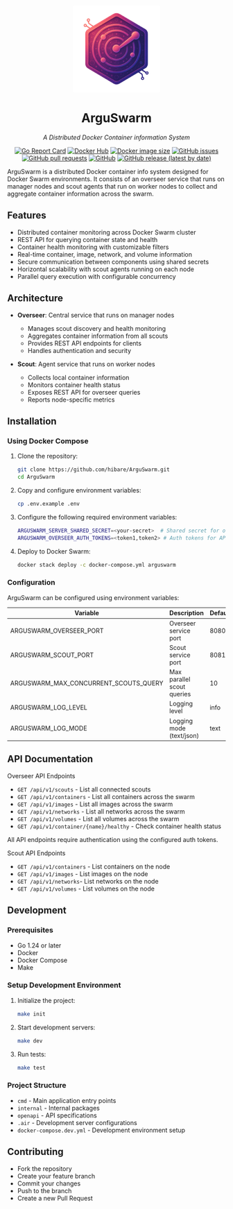 <div align="center">
  <img src="./internal/assets/favicon.png" alt="ArguSwarm Logo" width="200" height="200">

  # ArguSwarm

  *A Distributed Docker Container information System*

[![Go Report Card](https://goreportcard.com/badge/github.com/hibare/ArguSwarm)](https://goreportcard.com/report/github.com/hibare/ArguSwarm)
[![Docker Hub](https://img.shields.io/docker/pulls/hibare/arguswarm)](https://hub.docker.com/r/hibare/arguswarm)
[![Docker image size](https://img.shields.io/docker/image-size/hibare/arguswarm/latest)](https://hub.docker.com/r/hibare/arguswarm)
[![GitHub issues](https://img.shields.io/github/issues/hibare/ArguSwarm)](https://github.com/hibare/ArguSwarm/issues)
[![GitHub pull requests](https://img.shields.io/github/issues-pr/hibare/ArguSwarm)](https://github.com/hibare/ArguSwarm/pulls)
[![GitHub](https://img.shields.io/github/license/hibare/ArguSwarm)](https://github.com/hibare/ArguSwarm/blob/main/LICENSE)
[![GitHub release (latest by date)](https://img.shields.io/github/v/release/hibare/ArguSwarm)](https://github.com/hibare/ArguSwarm/releases)

</div>

ArguSwarm is a distributed Docker container info system designed for Docker Swarm environments. It consists of an overseer service that runs on manager nodes and scout agents that run on worker nodes to collect and aggregate container information across the swarm.

## Features

- Distributed container monitoring across Docker Swarm cluster
- REST API for querying container state and health
- Container health monitoring with customizable filters
- Real-time container, image, network, and volume information
- Secure communication between components using shared secrets
- Horizontal scalability with scout agents running on each node
- Parallel query execution with configurable concurrency

## Architecture

- **Overseer**: Central service that runs on manager nodes

  - Manages scout discovery and health monitoring
  - Aggregates container information from all scouts
  - Provides REST API endpoints for clients
  - Handles authentication and security

- **Scout**: Agent service that runs on worker nodes
  - Collects local container information
  - Monitors container health status
  - Exposes REST API for overseer queries
  - Reports node-specific metrics

## Installation

### Using Docker Compose

1. Clone the repository:

   ```bash
   git clone https://github.com/hibare/ArguSwarm.git
   cd ArguSwarm
   ```

2. Copy and configure environment variables:

   ```bash
   cp .env.example .env
   ```

3. Configure the following required environment variables:

   ```bash
   ARGUSWARM_SERVER_SHARED_SECRET=<your-secret>  # Shared secret for overseer-scout communication
   ARGUSWARM_OVERSEER_AUTH_TOKENS=<token1,token2> # Auth tokens for API access
   ```

4. Deploy to Docker Swarm:

   ```bash
   docker stack deploy -c docker-compose.yml arguswarm
   ```

### Configuration

ArguSwarm can be configured using environment variables:

| Variable                              | Description                | Default |
| ------------------------------------- | -------------------------- | ------- |
| ARGUSWARM_OVERSEER_PORT               | Overseer service port      | 8080    |
| ARGUSWARM_SCOUT_PORT                  | Scout service port         | 8081    |
| ARGUSWARM_MAX_CONCURRENT_SCOUTS_QUERY | Max parallel scout queries | 10      |
| ARGUSWARM_LOG_LEVEL                   | Logging level              | info    |
| ARGUSWARM_LOG_MODE                    | Logging mode (text/json)   | text    |

## API Documentation

Overseer API Endpoints

- `GET /api/v1/scouts` - List all connected scouts
- `GET /api/v1/containers` - List all containers across the swarm
- `GET /api/v1/images` - List all images across the swarm
- `GET /api/v1/networks` - List all networks across the swarm
- `GET /api/v1/volumes` - List all volumes across the swarm
- `GET /api/v1/container/{name}/healthy` - Check container health status

All API endpoints require authentication using the configured auth tokens.

Scout API Endpoints

- `GET /api/v1/containers` - List containers on the node
- `GET /api/v1/images` - List images on the node
- `GET /api/v1/networks`- List networks on the node
- `GET /api/v1/volumes` - List volumes on the node

## Development

### Prerequisites

- Go 1.24 or later
- Docker
- Docker Compose
- Make

### Setup Development Environment

1. Initialize the project:

   ```bash
   make init
   ```

2. Start development servers:

   ```bash
   make dev
   ```

3. Run tests:

   ```bash
   make test
   ```

### Project Structure

- `cmd` - Main application entry points
- `internal` - Internal packages
- `openapi` - API specifications
- `.air` - Development server configurations
- `docker-compose.dev.yml` - Development environment setup

## Contributing

- Fork the repository
- Create your feature branch
- Commit your changes
- Push to the branch
- Create a new Pull Request
